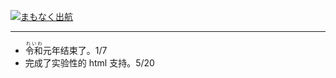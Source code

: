 
[![まもなく出航](https://storage.googleapis.com/blog_gyara/img/%E3%81%BE%E3%82%82%E3%81%AA%E3%81%8F%E5%87%BA%E8%88%AA.jpg)](https://www.pixiv.net/artworks/78517232)

---

+ <ruby>令和<rt>れいわ</rt>元年</ruby>结束了。<time>1/7</time>
+ 完成了实验性的 html 支持。<time>5/20</time>

